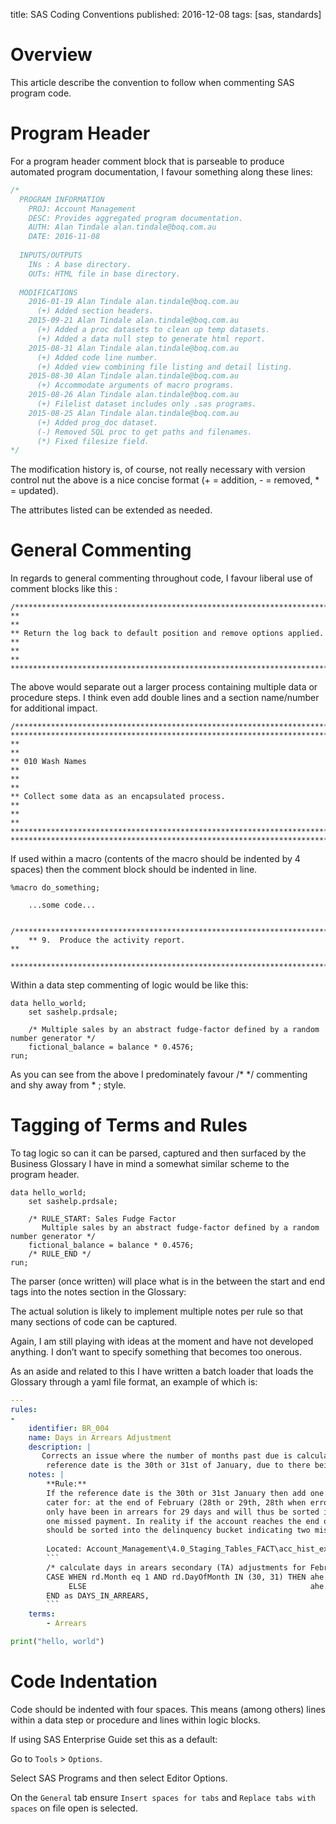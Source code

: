 title: SAS Coding Conventions
published: 2016-12-08
tags: [sas, standards]

# Overview

This article describe the convention to follow when commenting SAS program code.

# Program Header

For a program header comment block that is parseable to produce automated program documentation, I favour something along these lines:

```java
/* 
  PROGRAM INFORMATION 
    PROJ: Account Management
    DESC: Provides aggregated program documentation. 
    AUTH: Alan Tindale alan.tindale@boq.com.au 
    DATE: 2016-11-08 
 
  INPUTS/OUTPUTS 
    INs : A base directory. 
    OUTs: HTML file in base directory.
     
  MODIFICATIONS 
    2016-01-19 Alan Tindale alan.tindale@boq.com.au  
      (+) Added section headers. 
    2015-09-21 Alan Tindale alan.tindale@boq.com.au  
      (+) Added a proc datasets to clean up temp datasets. 
      (+) Added a data null step to generate html report. 
    2015-08-31 Alan Tindale alan.tindale@boq.com.au 
      (+) Added code line number. 
      (+) Added view combining file listing and detail listing. 
    2015-08-30 Alan Tindale alan.tindale@boq.com.au 
      (+) Accommodate arguments of macro programs. 
    2015-08-26 Alan Tindale alan.tindale@boq.com.au 
      (+) Filelist dataset includes only .sas programs. 
    2015-08-25 Alan Tindale alan.tindale@boq.com.au 
      (+) Added prog_doc dataset. 
      (-) Removed SQL proc to get paths and filenames. 
      (*) Fixed filesize field. 
*/
```

The modification history is, of course, not really necessary with version control nut the above is a nice concise format (+ = addition, - = removed, * = updated).

The attributes listed can be extended as needed.

# General Commenting

In regards to general commenting throughout code, I favour liberal use of comment blocks like this :

```
/********************************************************************************
**                                                                             **
** Return the log back to default position and remove options applied.         **
**                                                                             **
********************************************************************************/
```

The above would separate out a larger process containing multiple data or procedure steps. I think even add double lines and a section name/number for additional impact.

```
/********************************************************************************
*********************************************************************************
**                                                                             **
** 010 Wash Names                                                              **
**                                                                             **
** Collect some data as an encapsulated process.                               **
**                                                                             **
*********************************************************************************
********************************************************************************/
```

If used within a macro (contents of the macro should be indented by 4 spaces) then the comment block should be indented in line.

```
%macro do_something;

    ...some code...

    /****************************************************************************
    ** 9.  Produce the activity report.                                        **
    ****************************************************************************/
```

Within a data step commenting of logic would be like this:

```
data hello_world;
    set sashelp.prdsale;

    /* Multiple sales by an abstract fudge-factor defined by a random number generator */
    fictional_balance = balance * 0.4576;
run;
```

As you can see from the above I predominately favour /* */ commenting and shy away from * ; style.

# Tagging of Terms and Rules

To tag logic so can it can be parsed, captured and then surfaced by the Business Glossary I have in mind a somewhat similar scheme to the program header.

```
data hello_world;
    set sashelp.prdsale;

    /* RULE_START: Sales Fudge Factor
       Multiple sales by an abstract fudge-factor defined by a random number generator */
    fictional_balance = balance * 0.4576;
    /* RULE_END */
run;
```

The parser (once written) will place what is in the between the start and end tags into the notes section in the Glossary:


The actual solution is likely to implement multiple notes per rule so that many sections of code can be captured.

Again, I am still playing with ideas at the moment and have not developed anything. I don’t want to specify something that becomes too onerous.

As an aside and related to this I have written a batch loader that loads the Glossary through a yaml file format, an example of which is:

```yaml
---
rules:
-
    identifier: BR_004
    name: Days in Arrears Adjustment
    description: |
       Corrects an issue where the number of months past due is calculated incorrectly when the 
        reference date is the 30th or 31st of January, due to there being less days in February.
    notes: |
        **Rule:**
        If the reference date is the 30th or 31st January then add one to the number of days in arrears to 
        cater for: at the end of February (28th or 29th, 28th when error is produced?), The account will 
        only have been in arrears for 29 days and will thus be sorted into the delinquency bucket indicating 
        one missed payment. In reality if the account reaches the end of Febuary and is still delinquent, it 
        should be sorted into the delinquency bucket indicating two missed payments?
        
        Located: Account_Management\4.0_Staging_Tables_FACT\acc_hist_ext.sas
        ```
        /* calculate days in arears secondary (TA) adjustments for February */
        CASE WHEN rd.Month eq 1 AND rd.DayOfMonth IN (30, 31) THEN ahe.DAYS_IN_ARREARS + 1
             ELSE                                                  ahe.DAYS_IN_ARREARS
        END as DAYS_IN_ARREARS,
        ```
    terms: 
        - Arrears
```

```python
print("hello, world")
```

# Code Indentation

Code should be indented with four spaces. This means (among others) lines within a data step or procedure and lines within logic blocks.

If using SAS Enterprise Guide set this as a default:

Go to `Tools` > `Options`.

Select SAS Programs and then select Editor Options.

On the `General` tab ensure `Insert spaces for tabs` and `Replace tabs with spaces` on file open is selected.

